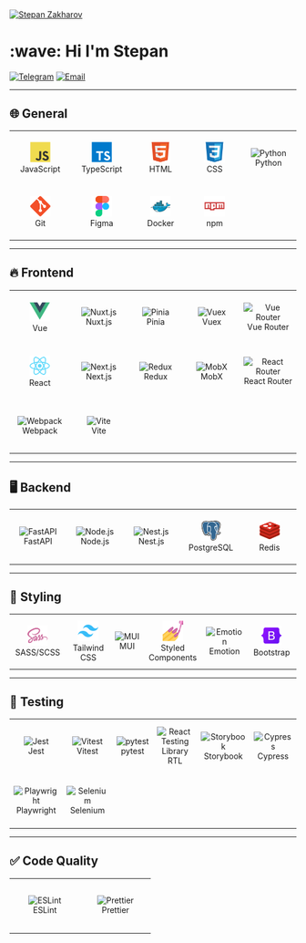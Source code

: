 <a href="https://github.com/Stepanzerkampfwagen">
  <img src="https://private-user-images.githubusercontent.com/162011335/494826986-740d3b12-60eb-471b-b44c-c358731cf538.png?jwt=eyJ0eXAiOiJKV1QiLCJhbGciOiJIUzI1NiJ9.eyJpc3MiOiJnaXRodWIuY29tIiwiYXVkIjoicmF3LmdpdGh1YnVzZXJjb250ZW50LmNvbSIsImtleSI6ImtleTUiLCJleHAiOjE3NTkwNDI3MzUsIm5iZiI6MTc1OTA0MjQzNSwicGF0aCI6Ii8xNjIwMTEzMzUvNDk0ODI2OTg2LTc0MGQzYjEyLTYwZWItNDcxYi1iNDRjLWMzNTg3MzFjZjUzOC5wbmc_WC1BbXotQWxnb3JpdGhtPUFXUzQtSE1BQy1TSEEyNTYmWC1BbXotQ3JlZGVudGlhbD1BS0lBVkNPRFlMU0E1M1BRSzRaQSUyRjIwMjUwOTI4JTJGdXMtZWFzdC0xJTJGczMlMkZhd3M0X3JlcXVlc3QmWC1BbXotRGF0ZT0yMDI1MDkyOFQwNjUzNTVaJlgtQW16LUV4cGlyZXM9MzAwJlgtQW16LVNpZ25hdHVyZT00NzQ2YWFhMDMyZWJjMzM2MTk4MjRjN2NkZTk1YmMwNTA5YmI4MGJmMjMwMGQxODk1NTAzN2E0NTkzMDE2OWQ0JlgtQW16LVNpZ25lZEhlYWRlcnM9aG9zdCJ9.i69PVCWiysY6Ybu0bo87ireEo5fI3ntub9TaG-F2nQ4" alt="Stepan Zakharov" align="center"/>
</a>

<h1 align="left">:wave: Hi I'm Stepan</h1>

<div>
<a href="https://t.me/stepanzdev"><img alt="Telegram" src="https://img.shields.io/badge/Telegram-%230077B5.svg?style=flat&logo=telegram&logoColor=white"></a>
<a href="mailto:razterpen@gmail.com"><img alt="Email" src="https://img.shields.io/badge/Email-%23D14836.svg?style=flat&logo=gmail&logoColor=white"></a>

---

## 🌐 General

<table width='100%'>
<tr>
<td align="center" width="110" height="90">
<img src="https://raw.githubusercontent.com/devicons/devicon/master/icons/javascript/javascript-original.svg" width="36" height="36" alt="JavaScript" />
<br>JavaScript
</td>
<td align="center" width="110" height="90">
<img src="https://raw.githubusercontent.com/devicons/devicon/master/icons/typescript/typescript-original.svg" width="36" height="36" alt="TypeScript" />
<br>TypeScript
</td>
<td align="center" width="110" height="90">
<img src="https://raw.githubusercontent.com/devicons/devicon/master/icons/html5/html5-original.svg" width="36" height="36" alt="HTML5" />
<br>HTML
</td>
<td align="center" width="110" height="90">
<img src="https://raw.githubusercontent.com/devicons/devicon/master/icons/css3/css3-original.svg" width="36" height="36" alt="CSS3" />
<br>CSS
</td>
<td align="center" width="110" height="90">
<img src="https://www.vectorlogo.zone/logos/python/python-icon.svg" width="36" height="36" alt="Python" />
<br>Python
</td>
<tr>
<td align="center" width="110" height="90">
<img src="https://raw.githubusercontent.com/devicons/devicon/master/icons/git/git-original.svg" width="36" height="36" alt="Git" />
<br>Git
</td>
<td align="center" width="110" height="90">
<img src="https://raw.githubusercontent.com/devicons/devicon/master/icons/figma/figma-original.svg" width="36" height="36" alt="Figma" />
<br>Figma
</td>
<td align="center" width="110" height="90">
<img src="https://raw.githubusercontent.com/devicons/devicon/master/icons/docker/docker-original.svg" width="36" height="36" alt="Docker" />
<br>Docker
</td>
<td align="center" width="110" height="90">
<img src="https://raw.githubusercontent.com/devicons/devicon/master/icons/npm/npm-original-wordmark.svg" width="36" height="36" alt="npm" />
<br>npm
</td>
</tr>

</table>

---

## 🔥 Frontend

<table width='100%'>
<tr>
<td align="center" width="110" height="90">
<img src="https://raw.githubusercontent.com/devicons/devicon/master/icons/vuejs/vuejs-original.svg" width="36" height="36" alt="Vue" />
<br>Vue
</td>
<td align="center" width="110" height="90">
<img src="https://nuxt.com/assets/design-kit/icon-green.svg" width="36" height="36" alt="Nuxt.js" />
<br>Nuxt.js
</td>
<td align="center" width="110" height="90">
<img src="https://pinia.vuejs.org/logo.svg" width="36" height="36" alt="Pinia" />
<br>Pinia
</td>
<td align="center" width="110" height="90">
<img src="https://cdn.worldvectorlogo.com/logos/vuex-1.svg" width="36" height="36" alt="Vuex" />
<br>Vuex
</td>
<td align="center" width="110" height="90">
<img src="https://router.vuejs.org/logo.png" width="36" height="36" alt="Vue Router" />
<br>Vue Router
</td>

</td>

</tr>
<tr>
<td align="center" width="110" height="90">
<img src="https://raw.githubusercontent.com/devicons/devicon/master/icons/react/react-original.svg" width="36" height="36" alt="React" />
<br>React
</td>
<td align="center" width="110" height="90">
<img src="https://raw.githubusercontent.com/samfromaway/samfromaway/master/.github/images/nextjs.png" width="36" height="36" alt="Next.js" />
<br>Next.js
<td align="center" width="110" height="90">
<img src="https://raw.githubusercontent.com/reduxjs/redux/master/logo/logo.png" width="36" height="36" alt="Redux" />
<br>Redux
</td>
<td align="center" width="110" height="90">
<img src="https://brandeps.com/icon-download/M/Mobx-icon-vector-01.svg" width="36" height="36" alt="MobX" />
<br>MobX
</td>
<td align="center" width="110" height="90">
<img src="https://www.svgrepo.com/show/354262/react-router.svg" width="36" height="36" alt="React Router" />
<br>React Router
</td>

</tr>
<tr>
<td align="center" width="110" height="90">
<img src="https://raw.githubusercontent.com/webpack/media/master/logo/icon-square-big.png" width="36" height="36" alt="Webpack" />
<br>Webpack
</td>
<td align="center" width="110" height="90">
<img src="https://vitejs.dev/logo.svg" width="36" height="36" alt="Vite" />
<br>Vite
</td>
</tr>
</table>

---

## 🖥 Backend

<table width='100%'>
<tr>

<td align="center" width="110" height="90">
<img src="https://icon.icepanel.io/Technology/svg/FastAPI.svg" width="36" height="36" alt="FastAPI" />
<br>FastAPI
</td>
<td align="center" width="110" height="90">
<img src="https://brandeps.com/icon-download/N/Nodejs-icon-vector-02.svg" width="36" height="36" alt="Node.js" />
<br>Node.js
</td>
<td align="center" width="110" height="90">
<img src="https://brandeps.com/icon-download/N/Nestjs-icon-vector-01.svg" width="36" height="36" alt="Nest.js" />
<br>Nest.js
<td align="center" width="110" height="90">
<img src="https://raw.githubusercontent.com/devicons/devicon/master/icons/postgresql/postgresql-original.svg" width="36" height="36" alt="PostgreSQL" />
<br>PostgreSQL
</td>
<td align="center" width="110" height="90">
<img src="https://raw.githubusercontent.com/devicons/devicon/master/icons/redis/redis-original.svg" width="36" height="36" alt="Redis" />
<br>Redis
</td>
</tr>
</table>

---

## 🎨 Styling

<table width='100%'>
<tr>
<td align="center" width="110" height="90">
<img src="https://raw.githubusercontent.com/devicons/devicon/master/icons/sass/sass-original.svg" width="36" height="36" alt="SASS" />
<br>SASS/SCSS
</td>
<td align="center" width="110" height="90">
<img src="https://github.com/devicons/devicon/blob/master/icons/tailwindcss/tailwindcss-original.svg" width="36" height="36" alt="Tailwind CSS" />
<br>Tailwind CSS
</td>
<td align="center" width="110" height="90">
<img src="https://media.zeemly.com/zeemly/product/material-ui.png" width="36" height="36" alt="MUI" />
<br>MUI
</td>
<td align="center" width="110" height="90">
<img src="https://raw.githubusercontent.com/devicons/devicon/master/icons/styledcomponents/styledcomponents-original.svg" width="36" height="36" alt="Styled Components" />
<br>Styled Components
</td>
<td align="center" width="110" height="90">
<img src="https://emotion.sh/logo-96x96.png" width="36" height="36" alt="Emotion" />
<br>Emotion
</td>
<td align="center" width="110" height="90">
<img src="https://raw.githubusercontent.com/devicons/devicon/master/icons/bootstrap/bootstrap-original.svg" width="36" height="36" alt="Bootstrap" />
<br>Bootstrap
</td>
</tr>
</table>

---

## 🧪 Testing

<table width='100%'>
<tr>
<td align="center" width="110" height="90">
<img src="https://brandeps.com/icon-download/J/Jest-icon-vector-02.svg" width="36" height="36" alt="Jest" />
<br>Jest
</td>
<td align="center" width="110" height="90">
<img src="https://vitest.dev/logo.svg" width="36" height="36" alt="Vitest" />
<br>Vitest
</td>
<td align="center" width="110" height="90">
<img src="https://pytest.org/img/logo.svg" width="36" height="36" alt="pytest" />
<br>pytest
</td>
<td align="center" width="110" height="90">
<img src="https://assets.devographics.com/projects/testing_library.png" width="36" height="36" alt="React Testing Library" />
<br>RTL
</td>
<td align="center" width="110" height="90">
<img src="https://brandeps.com/icon-download/S/Storybook-icon-vector-02.svg" width="36" height="36" alt="Storybook" />
<br>Storybook
</td>
<td align="center" width="110" height="90">
<img src="https://brandeps.com/icon-download/C/Cypress-icon-vector-01.svg" width="36" height="36" alt="Cypress" />
<br>Cypress
<tr>
</td>
<td align="center" width="110" height="90">
<img src="https://playwright.dev/img/playwright-logo.svg" width="36" height="36" alt="Playwright" />
<br>Playwright
</td>
<td align="center" width="110" height="90">
<img src="https://upload.wikimedia.org/wikipedia/commons/d/d5/Selenium_Logo.png" width="36" height="36" alt="Selenium" />
<br>Selenium
</td>


</tr>
</table>

---

## ✅ Code Quality

<table width='100%'>
<tr>
<td align="center" width="110" height="90">
<img src="https://brandeps.com/icon-download/E/Eslint-icon-vector-02.svg" width="36" height="36" alt="ESLint" />
<br>ESLint
</td>
<td align="center" width="110" height="90">
<img src="https://brandeps.com/icon-download/P/Prettier-icon-vector-02.svg" width="36" height="36" alt="Prettier" />
<br>Prettier
</td>

